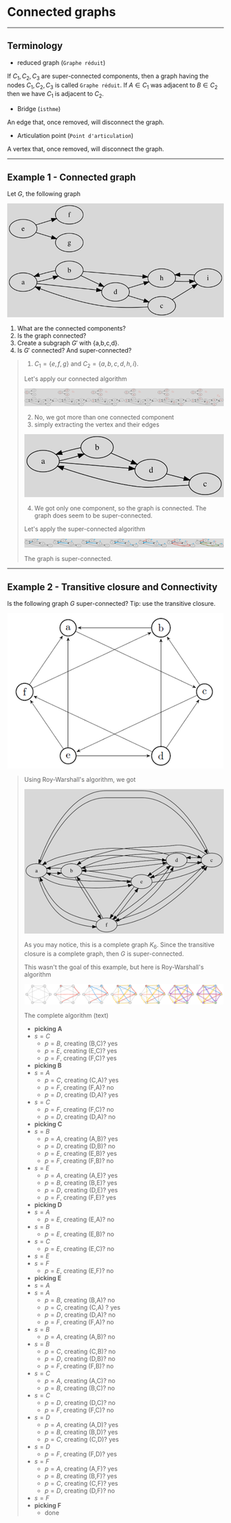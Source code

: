 # Connected graphs

<hr class="sl">

## Terminology

* reduced graph (``Graphe réduit``)

If $C_1, C_2, C_3$ are super-connected components, then a graph having the nodes $C_1, C_2, C_3$ is called ``Graphe réduit``. If $A \in C_1$ was adjacent to $B \in C_2$ then we have $C_1$ is adjacent to $C_2$.

* Bridge (`isthme`)

An edge that, once removed, will disconnect the graph.

* Articulation point (`Point d'articulation`)

A vertex that, once removed, will disconnect the graph.

<hr class="sr">

## Example 1 - Connected graph

Let $G$, the following graph

![](images/connected/connected1.svg)

1. What are the connected components?
2. Is the graph connected?
3. Create a subgraph $G'$ with $\text{\{a,b,c,d\}}$.
4. Is $G'$ connected? And super-connected?

<blockquote class="spoiler">

1. $C_1=\{e,f,g\}$ and $C_2=\{a,b,c,d,h,i\}$.

Let's apply our connected algorithm

![Example 1 - connected algorithm](images/connected/connected1-1.png)

2. No, we got more than one connected component
3. simply extracting the vertex and their edges

![Example 1 - subgraph](images/connected/connected1-2.svg)

4. We got only one component, so the graph is connected. The graph does seem to be super-connected.

Let's apply the super-connected algorithm

![Example 1 - super-connected algorithm](images/connected/connected1-3.png)

The graph is super-connected.

</blockquote>

<hr class="sl">

## Example 2 - Transitive closure and Connectivity

Is the following graph $G$ super-connected? Tip: use the transitive closure.

![Example 2 - Graph](images/connected/connected2.png)

<blockquote class="spoiler">

Using Roy-Warshall's algorithm, we got

![Example 2 - Roy-Warshall's algorithm - result](images/connected/connected2-1.svg)

As you may notice, this is a complete graph $K_{6}$. Since the transitive closure is a complete graph, then $G$ is super-connected.

This wasn't the goal of this example, but here is Roy-Warshall's algorithm

![Example 2 - Roy-Warshall's algorithm - process](images/connected/connected2-2.png)

The complete algorithm (text)


* **picking A**
* $s=C$
  * $p=B$, creating (B,C)? yes
  * $p=E$, creating (E,C)? yes
  * $p=F$, creating (F,C)? yes
* **picking B**
* $s=A$
  * $p=C$, creating (C,A)? yes
  * $p=F$, creating (F,A)? no
  * $p=D$, creating (D,A)? yes
* $s=C$
  * $p=F$, creating (F,C)? no
  * $p=D$, creating (D,A)? no
* **picking C**
* $s=B$
  * $p=A$, creating (A,B)? yes
  * $p=D$, creating (D,B)? no
  * $p=E$, creating (E,B)? yes
  * $p=F$, creating (F,B)? no
* $s=E$
  * $p=A$, creating (A,E)? yes
  * $p=B$, creating (B,E)? yes
  * $p=D$, creating (D,E)? yes
  * $p=F$, creating (F,E)? yes
* **picking D**
* $s=A$
  * $p=E$, creating (E,A)? no
* $s=B$
  * $p=E$, creating (E,B)? no
* $s=C$
  * $p=E$, creating (E,C)? no
* $s=E$
* $s=F$
  * $p=E$, creating (E,F)? no
* **picking E**
* $s=A$
* $s=A$
  * $p=B$, creating (B,A)? no
  * $p=C$, creating (C,A) ? yes
  * $p=D$, creating (D,A)? no
  * $p=F$, creating (F,A)? no
* $s=B$
  * $p=A$, creating (A,B)? no
* $s=B$
  * $p=C$, creating (C,B)? no
  * $p=D$, creating (D,B)? no
  * $p=F$, creating (F,B)? no
* $s=C$
  * $p=A$, creating (A,C)? no
  * $p=B$, creating (B,C)? no
* $s=C$
  * $p=D$, creating (D,C)? no
  * $p=F$, creating (F,C)? no
* $s=D$
  * $p=A$, creating (A,D)? yes
  * $p=B$, creating (B,D)? yes
  * $p=C$, creating (C,D)? yes
* $s=D$
  * $p=F$, creating (F,D)? yes
* $s=F$
  * $p=A$, creating (A,F)? yes
  * $p=B$, creating (B,F)? yes
  * $p=C$, creating (C,F)? yes
  * $p=D$, creating (D,F)? no
* $s=F$
* **picking F**
  * done
</blockquote>